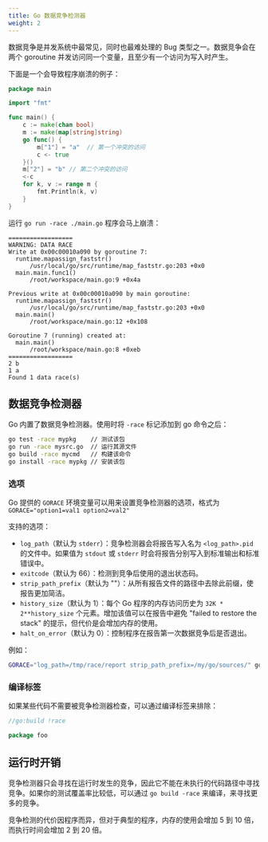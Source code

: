 ```yaml
---
title: Go 数据竞争检测器
weight: 2
---
```


数据竞争是并发系统中最常见，同时也最难处理的 Bug 类型之一。数据竞争会在两个 goroutine 并发访问同一个变量，且至少有一个访问为写入时产生。

下面是一个会导致程序崩溃的例子：

```go
package main

import "fmt"

func main() {
	c := make(chan bool)
	m := make(map[string]string)
	go func() {
        m["1"] = "a"  // 第一个冲突的访问
		c <- true
    }()
    m["2"] = "b" // 第二个冲突的访问
	<-c
    for k, v := range m {
        fmt.Println(k, v)
    }
}
```

运行 `go run -race ./main.go` 程序会马上崩溃：

```
==================
WARNING: DATA RACE
Write at 0x00c00010a090 by goroutine 7:
  runtime.mapassign_faststr()
      /usr/local/go/src/runtime/map_faststr.go:203 +0x0
  main.main.func1()
      /root/workspace/main.go:9 +0x4a

Previous write at 0x00c00010a090 by main goroutine:
  runtime.mapassign_faststr()
      /usr/local/go/src/runtime/map_faststr.go:203 +0x0
  main.main()
      /root/workspace/main.go:12 +0x108

Goroutine 7 (running) created at:
  main.main()
      /root/workspace/main.go:8 +0xeb
==================
2 b
1 a
Found 1 data race(s)
```

## 数据竞争检测器

Go 内置了数据竞争检测器。使用时将 `-race` 标记添加到 go 命令之后：

```bash
go test -race mypkg    // 测试该包
go run -race mysrc.go  // 运行其源文件
go build -race mycmd   // 构建该命令
go install -race mypkg // 安装该包
```

### 选项

Go 提供的 `GORACE` 环境变量可以用来设置竞争检测器的选项，格式为 `GORACE="option1=val1 option2=val2"`

支持的选项：

- `log_path`（默认为 `stderr`）：竞争检测器会将报告写入名为 `<log_path>.pid` 的文件中。如果值为 `stdout` 或 `stderr` 时会将报告分别写入到标准输出和标准错误中。
- `exitcode`（默认为 66）：检测到竞争后使用的退出状态码。
- `strip_path_prefix`（默认为 ""）：从所有报告文件的路径中去除此前缀，使报告更加简洁。
- `history_size`（默认为 1）：每个 Go 程序的内存访问历史为 `32K * 2**history_size` 个元素。增加该值可以在报告中避免 "failed to restore the stack" 的提示，但代价是会增加内存的使用。
- `halt_on_error`（默认为 0）：控制程序在报告第一次数据竞争后是否退出。

例如：

```bash
GORACE="log_path=/tmp/race/report strip_path_prefix=/my/go/sources/" go test -race
```

### 编译标签

如果某些代码不需要被竞争检测器检查，可以通过编译标签来排除：

```go
//go:build !race

package foo
```

## 运行时开销

竞争检测器只会寻找在运行时发生的竞争，因此它不能在未执行的代码路径中寻找竞争。如果你的测试覆盖率比较低，可以通过 `go build -race` 来编译，来寻找更多的竞争。

竞争检测的代价因程序而异，但对于典型的程序，内存的使用会增加 5 到 10 倍， 而执行时间会增加 2 到 20 倍。
